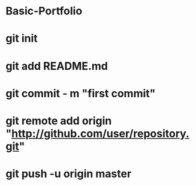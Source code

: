  # Basic-Portfolio
 # git init
 # git add README.md
 # git commit - m "first commit"
 # git remote add origin "http://github.com/user/repository.git"
 # git push -u origin master